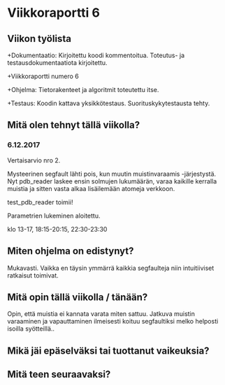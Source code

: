 # Viikkoraportti 6

## Viikon työlista

+Dokumentaatio: Kirjoitettu koodi kommentoitua. Toteutus- ja testausdokumentaatiota kirjoitettu.

+Viikkoraportti numero 6

+Ohjelma: Tietorakenteet ja algoritmit toteutettu itse.

+Testaus: Koodin kattava yksikkötestaus. Suorituskykytestausta tehty.

## Mitä olen tehnyt tällä viikolla?

### 6.12.2017
Vertaisarvio nro 2.

Mysteerinen segfault lähti pois, kun muutin muistinvaraamis -järjestystä.
Nyt pdb_reader laskee ensin solmujen lukumäärän,
varaa kaikille kerralla muistia ja sitten vasta alkaa lisäilemään atomeja verkkoon.

test_pdb_reader toimii!

Parametrien lukeminen aloitettu.

klo 13-17, 18:15-20:15, 22:30-23:30

## Miten ohjelma on edistynyt?
Mukavasti.
Vaikka en täysin ymmärrä kaikkia segfaulteja niin intuitiiviset ratkaisut toimivat.

## Mitä opin tällä viikolla / tänään?
Opin, että muistia ei kannata varata miten sattuu.
Jatkuva muistin varaaminen ja vapauttaminen ilmeisesti koituu segfaultiksi melko helposti isoilla syötteillä..

## Mikä jäi epäselväksi tai tuottanut vaikeuksia?

## Mitä teen seuraavaksi?
